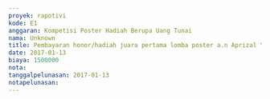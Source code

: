 ```yaml
---
proyek: rapotivi
kode: E1
anggaran: Kompetisi Poster Hadiah Berupa Uang Tunai
nama: Unknown
title: Pembayaran honor/hadiah juara pertama lomba poster a.n Aprizal Yogi
date: 2017-01-13
biaya: 1500000
nota:
tanggalpelunasan: 2017-01-13
notapelunasan:
---
```

